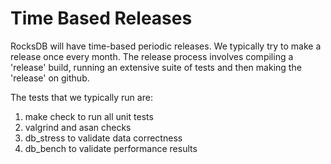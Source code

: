 # Time Based Releases

RocksDB will have time-based periodic releases. We typically try to make a release once every month. The release process involves compiling a 'release' build, running an extensive suite of tests and then making the 'release' on github.

The tests that we typically run are:

1. make check to run all unit tests
2. valgrind and asan checks
3. db_stress to validate data correctness
4. db_bench to validate performance results